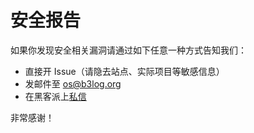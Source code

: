 # 安全报告

如果你发现安全相关漏洞请通过如下任意一种方式告知我们：

* 直接开 Issue（请隐去站点、实际项目等敏感信息）
* 发邮件至 os@b3log.org
* 在黑客派上[私信](https://hacpai.com/chats/88250)

非常感谢！
